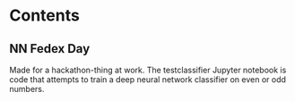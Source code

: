 # Contents
## NN Fedex Day
Made for a hackathon-thing at work. The testclassifier Jupyter notebook is code that attempts to train a deep neural network classifier on even or odd numbers. 
